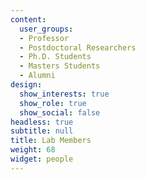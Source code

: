 ```yaml
---
content:
  user_groups:
  - Professor
  - Postdoctoral Researchers
  - Ph.D. Students
  - Masters Students
  - Alumni
design:
  show_interests: true
  show_role: true
  show_social: false
headless: true
subtitle: null
title: Lab Members
weight: 68
widget: people
---
```

